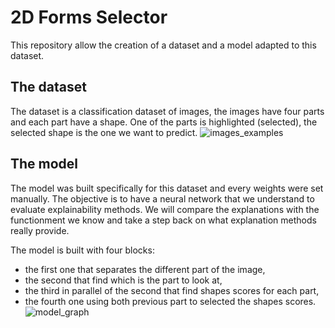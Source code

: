 # 2D Forms Selector

This repository allow the creation of a dataset and a model adapted to this dataset. 



## The dataset

The dataset is a classification dataset of images, the images have four parts and each part have a shape. One of the parts is highlighted (selected), the selected shape is the one we want to predict.
![images_examples](https://user-images.githubusercontent.com/90199266/156572324-2f774abd-2490-4f71-b496-74f9ec932074.png)



## The model

The model was built specifically for this dataset and every weights were set manually. The objective is to have a neural network that we understand to evaluate explainability methods.
We will compare the explanations with the functionment we know and take a step back on what explanation methods really provide.

The model is built with four blocks:
- the first one that separates the different part of the image,
- the second that find which is the part to look at,
- the third in parallel of the second that find shapes scores for each part,
- the fourth one using both previous part to selected the shapes scores.
![model_graph](https://user-images.githubusercontent.com/90199266/156572349-a45b97f4-bb80-4a72-836a-4f563a6ff52e.png)
